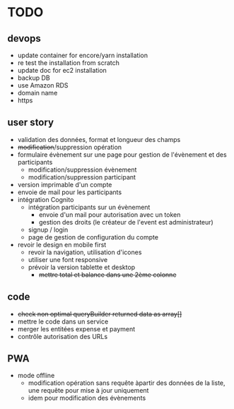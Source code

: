 
# TODO

## devops

  * update container for encore/yarn installation
  * re test the installation from scratch
  * update doc for ec2 installation
  * backup DB
  * use Amazon RDS
  * domain name 
  * https

## user story

  * validation des données, format et longueur des champs
  * ~~modification~~/suppression opération
  * formulaire évènement sur une page pour gestion de l'évènement et des participants 
    * modification/suppression évènement
    * modification/suppression participant
  * version imprimable d'un compte
  * envoie de mail pour les participants
  * intégration Cognito
    * intégration participants sur un évènement
      * envoie d'un mail pour autorisation avec un token
      * gestion des droits (le créateur de l'event est administrateur)
    * signup / login
    * page de gestion de configuration du compte
  * revoir le design en mobile first
    * revoir la navigation, utilisation d'icones
    * utiliser une font responsive
    * prévoir la version tablette et desktop
      * ~~mettre total et balance dans une 2ème colonne~~

## code

  * ~~check non optimal queryBuilder returned data as array[]~~
  * mettre le code dans un service
  * merger les entitées expense et payment
  * contrôle autorisation des URLs

## PWA
  
  * mode offline
    * modification opération sans requête àpartir des données de la liste, 
      une requête pour mise à jour uniquement
    * idem pour modification des évènements

